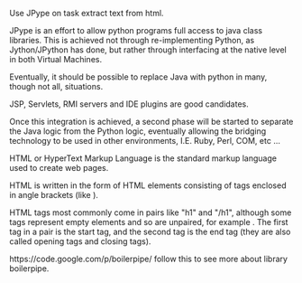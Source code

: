 <p>Use JPype on task extract text from html.</p>

<p>JPype is an effort to allow python programs full access to java class libraries. This is achieved 
not through re-implementing Python, as Jython/JPython has done, but rather through interfacing at the native level in both Virtual Machines.</p>

<p>Eventually, it should be possible to replace Java with python in many, though not all, situations. <p>
<p>JSP, Servlets, RMI servers and IDE plugins are good candidates.</p>
<p>Once this integration is achieved, a second phase will be started to separate the Java logic from the Python logic,
eventually allowing the bridging technology to be used in other environments, I.E. Ruby, Perl, COM, etc ... </p>

<p>HTML or HyperText Markup Language is the standard markup language used to create web pages.</p>

<p>HTML is written in the form of HTML elements consisting of tags enclosed in angle brackets (like <html>).</p>
<p>HTML tags most commonly come in pairs like "h1" and "/h1", although some tags represent empty elements and 
so are unpaired, for example <img>. The first tag in a pair is the start tag, and the second tag is the end 
tag (they are also called opening tags and closing tags).</p>

<p>https://code.google.com/p/boilerpipe/ follow this to see more about library boilerpipe.</p>
